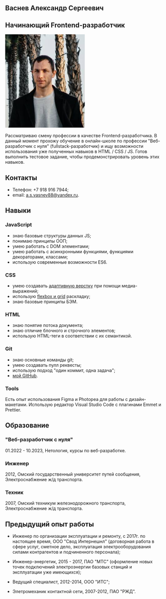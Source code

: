 ## Васнев Александр Сергеевич
## Начинающий Frontend-разработчик

![Моя фотография](img/DSC03529.jpg)

Рассматриваю смену профессии в качестве Frontend-разработчика. В данный момент прохожу обучение в онлайн-школе по профессии "Веб-разработчик с нуля" (fullstack-разработчик) и ищу возможности использования уже полученных навыков в HTML / CSS / JS. Готов выполнить тестовое задание, чтобы продемонстрировать уровень этих навыков.

## Контакты

- Телефон: +7 918 916 7944;
- email: a.s.vasnev88@yandex.ru.

## Навыки

### JavaScript

- знаю базовые структуры данных JS;
- понимаю принципы ООП;
- умею работать с DOM элементами;
- умею работать с асинхронными функциями, функциями декораторами, классами;
- использую современные возможности ES6.

### CSS

- умею создавать [адаптивную верстку](https://alexandr7944.github.io/mq-diploma-master/) при помощи медиа-выражений;
- использую [flexbox и grid](https://alexandr7944.github.io/training_site/) раскладку;
- знаю базовые принципы БЭМ.

### HTML

- знаю понятие потока документа;
- знаю отличие блочного и строчного элементов;
- использую HTML-теги в соответствии с их семантикой.
  
### Git

- знаю основные команды git;
- умею создавать пулл реквесты;
- использую подход "один коммит, одна задача";
- [мой GitHub](https://github.com/Alexandr7944).

### Tools

Есть опыт использования Figma и Photopea для работы с дизайн-макетами. Использую редактор Visual Studio Code с плагинами Emmet и Prettier.

## Образование

### "Веб-разработчик с нуля"
01.2022 - 10.2023, Нетология, курсы по веб-разработке.

### Инженер
2012, Омский государственный университет путей сообщения, Электроснабжение ж/д транспорта.

### Техник
2007, Омский техникум железнодорожного транспорта, Электроснабжение ж/д транспорта.

## Предыдущий опыт работы

- Инженер по организации эксплуатации и ремонту, с 2017г. по настоящее время, ООО "Свод Интернешнл" (договорная работа в сфере услуг, сметное дело, эксплуатация электрооборудования силами контрагентов и подчиненного персонала);
  
- Инженер-энергетик, 2015 - 2017, ПАО "МТС" (оформление новых точек подключений электроэнергии базовых станций и эксплуатации уже имеющихся);
  
- Ведущий специалист, 2012-2014, ООО "ИТС";
  
- Элетромеханик контактной сети, 2007-2012, ПАО "РЖД".